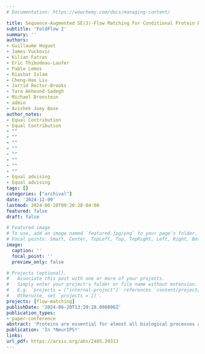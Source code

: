 ```yaml
---
# Documentation: https://wowchemy.com/docs/managing-content/

title: Sequence-Augmented SE(3)-Flow Matching For Conditional Protein Backbone Generation
subtitle: 'FoldFlow 2'
summary: ''
authors:
- Guillaume Huguet
- James Vuckovic
- Kilian Fatras
- Eric Thibodeau-Laufer
- Pablo Lemos
- Riashat Islam
- Cheng-Hao Liu
- Jarrid Rector-Brooks
- Tara Akhound-Sadegh
- Michael Bronstein
- admin
- Avishek Joey Bose
author_notes:
- Equal Contribution
- Equal Contribution
- ""
- ""
- ""
- ""
- ""
- ""
- ""
- ""
- Equal advising
- Equal advising
tags: []
categories: ["archival"]
date: '2024-12-09'
lastmod: 2024-06-20T09:20:28-04:00
featured: false
draft: false

# Featured image
# To use, add an image named `featured.jpg/png` to your page's folder.
# Focal points: Smart, Center, TopLeft, Top, TopRight, Left, Right, BottomLeft, Bottom, BottomRight.
image:
  caption: ''
  focal_point: ''
  preview_only: false

# Projects (optional).
#   Associate this post with one or more of your projects.
#   Simply enter your project's folder or file name without extension.
#   E.g. `projects = ["internal-project"]` references `content/project/deep-learning/index.md`.
#   Otherwise, set `projects = []`.
projects: [flow-matching]
publishDate: '2024-06-20T13:20:28.098896Z'
publication_types:
- paper-conference
abstract: 'Proteins are essential for almost all biological processes and derive their diverse functions from complex 3D structures, which are in turn determined by their amino acid sequences. In this paper, we exploit the rich biological inductive bias of amino acid sequences and introduce FoldFlow-2, a novel sequence-conditioned SE(3)-equivariant flow matching model for protein structure generation. FoldFlow-2 presents substantial new architectural features over the previous FoldFlow family of models including a protein large language model to encode sequence, a new multi-modal fusion trunk that combines structure and sequence representations, and a geometric transformer based decoder. To increase diversity and novelty of generated samples -- crucial for de-novo drug design -- we train FoldFlow-2 at scale on a new dataset that is an order of magnitude larger than PDB datasets of prior works, containing both known proteins in PDB and high-quality synthetic structures achieved through filtering. We further demonstrate the ability to align FoldFlow-2 to arbitrary rewards, e.g. increasing secondary structures diversity, by introducing a Reinforced Finetuning (ReFT) objective. We empirically observe that FoldFlow-2 outperforms previous state-of-the-art protein structure-based generative models, improving over RFDiffusion in terms of unconditional generation across all metrics including designability, diversity, and novelty across all protein lengths, as well as exhibiting generalization on the task of equilibrium conformation sampling. Finally, we demonstrate that a fine-tuned FoldFlow-2 makes progress on challenging conditional design tasks such as designing scaffolds for the VHH nanobody.'
publication: 'In *NeurIPS*'
links:
url_pdf: https://arxiv.org/abs/2405.20313
---
```

